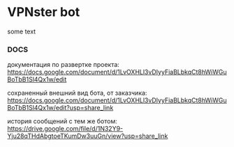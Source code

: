 # VPNster bot

some text

### DOCS

документация по развертке проекта:
https://docs.google.com/document/d/1LvOXHLl3vDIyyFiaBLbkqCt8hWiWGuBoTbB1Sl4Qx1w/edit

сохраненный внешний вид бота, от заказчика:
https://docs.google.com/document/d/1LvOXHLl3vDIyyFiaBLbkqCt8hWiWGuBoTbB1Sl4Qx1w/edit?usp=share_link

история сообщений с тем же ботом:
https://drive.google.com/file/d/1N32Y9-Yju28qTHdAbgtoeTKumDw3uuGn/view?usp=share_link
